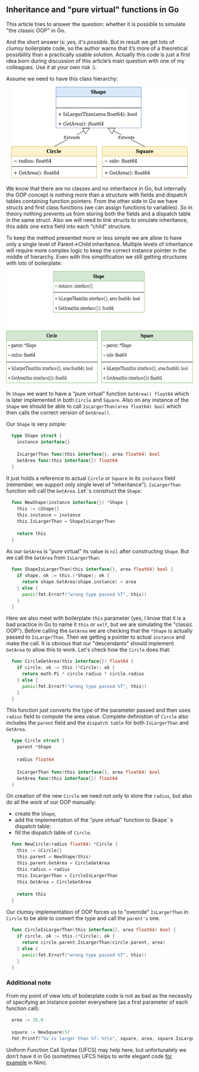 ## Inheritance and "pure virtual" functions in Go ##

This article tries to answer the question: whether it is possible to simulate "the classic OOP" in Go. 

And the short answer is: *yes, it's possible*. But in result we get lots of clumsy boilerplate code, 
so the author warns that it’s more of a theoretical possibility than a practically usable solution. 
Actually this code is just a first idea born during discussion of this article’s main question with one of my colleagues. 
Use it at your own risk :).

Assume we need to have this class hierarchy:

<p align="center">
  <img width="476" height="248" src="https://github.com/hsa-online/go_oop/blob/main/blob/oop_classes.png">
</p>

We know that there are no classes and no inheritance in Go, but internally the OOP concept is nothing more than a structure 
with fields and dispatch tables containing function pointers. From the other side in Go we have structs and first class 
functions (we can assign functions to variables). So in theory nothing prevents us from storing both the fields and a dispatch 
table in the same struct. Also we will need to link structs to simulate inheritance, this adds one extra field into each “child” structure.

To keep the method presented more or less simple we are allow to have only a single level of Parent->Child inheritance. 
Multiple levels of inheritance will require more complex logic to keep the correct instance pointer in the middle of hierarchy. 
Even with this simplification we still getting structures with lots of boilerplate:

<p align="center">
  <img width="696" height="304" src="https://github.com/hsa-online/go_oop/blob/main/blob/oop_structs.png">
</p>

In `Shape` we want to have a “pure virtual” function `GetArea() float64` which is later implemented in both `Circle` and `Square`. 
Also on any instance of the `Shape` we should be able to call `IsLargerThan(area float64) bool` which then calls the correct version of `GetArea()`.

Our `Shape` is very simple:

```Go
  type Shape struct {
    instance interface{}

    IsLargerThan func(this interface{}, area float64) bool
    GetArea func(this interface{}) float64
  }
```
It just holds a reference to actual `Circle` or `Square` in its `instance` field (remember, we support only single level of "inheritance").
`IsLargerThan` function will call the `GetArea`. Let``s construct the `Shape`:

```Go
  func NewShape(instance interface{}) *Shape {
    this := &Shape{}
    this.instance = instance
    this.IsLargerThan = ShapeIsLargerThan

    return this
  }
```

As our `GetArea` is "pure virtual" its value is `nil` after constructing `Shape`. 
But we call the `GetArea` from `IsLargerThan`:

```Go
  func ShapeIsLargerThan(this interface{}, area float64) bool {
    if shape, ok := this.(*Shape); ok {
      return shape.GetArea(shape.instance) > area
    } else {
      panic(fmt.Errorf("wrong type passed %T", this))
    }
  }
```

Here we also meet with boilerplate `this` parameter 
(yes, I know that it is a bad practice in Go to name it `this` or `self`, but we are simulating the "classic OOP").
Before calling the `GetArea` we are checking that the `*Shape` is actually passed to `IsLargerThan`.
Then we getting a pointer to actual `instance` and make the call. It is obvious that our "descendants" 
should implement `GetArea` to allow this to work. Let's check how the `Circle` does that:

```Go
  func CircleGetArea(this interface{}) float64 {
    if circle, ok := this.(*Circle); ok {
      return math.Pi * circle.radius * circle.radius
    } else {
      panic(fmt.Errorf("wrong type passed %T", this))
    } 
  }
```

This function just converts the type of the parameter passed and then uses `radius` field to compute the area value.
Complete definistion of `Circle` also includes the `parent` field and the `dispatch table` 
for both `IsLargerThan`  and `GetArea`.

```Go
  type Circle struct {
    parent *Shape

    radius float64

    IsLargerThan func(this interface{}, area float64) bool
    GetArea func(this interface{}) float64
  }
```

On creation of the new `Circle` we need not only to store the `radius`, 
but also do all the work of our OOP manually:

* create the `Shape`;
* add the implementation of the "pure virtual" function to Skape``s dispatch table;
* fill the dispatch table of `Circle`.

```Go
  func NewCircle(radius float64) *Circle {
    this := &Circle{}
    this.parent = NewShape(this)
    this.parent.GetArea = CircleGetArea
    this.radius = radius
    this.IsLargerThan = CircleIsLargerThan
    this.GetArea = CircleGetArea

    return this
  }
```

Our clumsy implementation of OOP forces us to "override" `IsLargerThan` in `Circle` 
to be able to convert the type and call the `parent's` one.

```Go
  func CircleIsLargerThan(this interface{}, area float64) bool {
    if circle, ok := this.(*Circle); ok {
      return circle.parent.IsLargerThan(circle.parent, area)
    } else {
      panic(fmt.Errorf("wrong type passed %T", this))
    }
  }
```

### Additional note ###

From my point of view lots of boilerplate code is not as bad as the necessity of specifying an instance pointer everywhere 
(as a first parameter of each function call):

```Go
  area := 16.0

  square := NewSquare(5)
  fmt.Printf("%v is larger than %f: %t\n", square, area, square.IsLargerThan(square, area))
```

Uniform Function Call Syntax (UFCS) may help here, but unfortunately 
we don’t have it in Go (sometimes UFCS helps to write elegant code 
[for example](https://en.wikipedia.org/wiki/Uniform_Function_Call_Syntax) in Nim).
